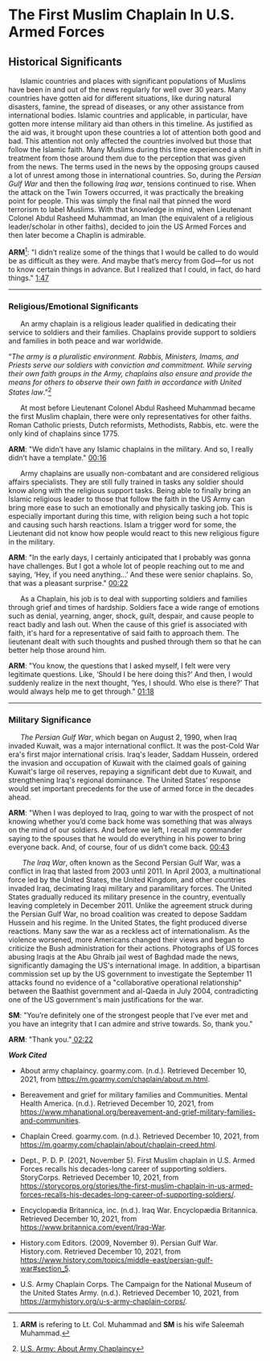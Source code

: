 # The First Muslim Chaplain In U.S. Armed Forces

## Historical Significants


  &nbsp;&nbsp;&nbsp;&nbsp;&nbsp;&nbsp;Islamic countries and places with significant populations of Muslims have been in and out of the news regularly for well over 30 years. Many countries have gotten aid for different situations, like during natural disasters, famine, the spread of diseases, or any other assistance from international bodies. Islamic countries and applicable, in particular, have gotten more intense military aid than others in this timeline. As justified as the aid was, it brought upon these countries a lot of attention both good and bad. This attention not only affected the countries involved but those that follow the Islamic faith. Many Muslims during this time experienced a shift in treatment from those around them due to the perception that was given from the news. The terms used in the news by the opposing groups caused a lot of unrest among those in international countries. So, during the _Persian Gulf War_ and then the following _Iraq war_, tensions continued to rise. When the attack on the Twin Towers occurred, it was practically the breaking point for people. This was simply the final nail that pinned the word terrorism to label Muslims. With that knowledge in mind, when Lieutenant Colonel Abdul Rasheed Muhammad, an Iman (the equivalent of a religious leader/scholar in other faiths), decided to join the US Armed Forces and then later become a Chaplin is admirable. 

 
  **ARM**[^first]: "I didn’t realize some of the things that I would be called to do would be as difficult as they were. And maybe that’s mercy from God—for us not to know certain things in advance. But I realized that I could, in fact, do hard things." <a href="javascript:seek(107)"> 1:47</a>

_______________________________________________________________________________________


### Religious/Emotional Significants

  &nbsp;&nbsp;&nbsp;&nbsp;&nbsp;&nbsp;An army chaplain is a religious leader qualified in dedicating their service to soldiers and their families. Chaplains provide support to soldiers and families in both peace and war worldwide. 
  
  “_The army is a pluralistic environment. Rabbis, Ministers, Imams, and Priests serve our soldiers with conviction and commitment. While serving their own faith groups in the Army, chaplains also ensure and provide the means for others to observe their own faith in accordance with United States law_.”[^second] 

  &nbsp;&nbsp;&nbsp;&nbsp;&nbsp;&nbsp;At most before Lieutenant Colonel Abdul Rasheed Muhammad became the first Muslim chaplain, there were only representatives for other faiths. Roman Catholic priests, Dutch reformists, Methodists, Rabbis, etc. were the only kind of chaplains since 1775. 


  **ARM**: "We didn’t have any Islamic chaplains in the military. And so, I really didn’t have a template." <a href="javascript:seek(16)"> 00:16</a>


  &nbsp;&nbsp;&nbsp;&nbsp;&nbsp;&nbsp;Army chaplains are usually non-combatant and are considered religious affairs specialists. They are still fully trained in tasks any soldier should know along with the religious support tasks. Being able to finally bring an Islamic religious leader to those that follow the faith in the US Army can bring more ease to such an emotionally and physically tasking job. This is especially important during this time, with religion being such a hot topic and causing such harsh reactions. Islam a trigger word for some, the Lieutenant did not know how people would react to this new religious figure in the military.


  **ARM**: "In the early days, I certainly anticipated that I probably was gonna have challenges. But I got a whole lot of people reaching out to me and saying, ‘Hey, if you need anything…’ And these were senior chaplains. So, that was a pleasant surprise." <a href="javascript:seek(22)"> 00:22</a>


  &nbsp;&nbsp;&nbsp;&nbsp;&nbsp;&nbsp;As a Chaplain, his job is to deal with supporting soldiers and families through grief and times of hardship. Soldiers face a wide range of emotions such as denial, yearning, anger, shock, guilt, despair, and cause people to react badly and lash out.  When the cause of this grief is associated with faith, it's hard for a representative of said faith to approach them. The lieutenant dealt with such thoughts and pushed through them so that he can better help those around him.


  **ARM**: "You know, the questions that I asked myself, I felt were very legitimate questions. Like, ‘Should I be here doing this?’ And then, I would suddenly realize in the next thought, ‘Yes, I should. Who else is there?’ That would always help me to get through." <a href="javascript:seek(78)"> 01:18</a> 


_______________________________________________________________________________________


### Military Significance

  &nbsp;&nbsp;&nbsp;&nbsp;&nbsp;&nbsp;_The Persian Gulf War_, which began on August 2, 1990, when Iraq invaded Kuwait, was a major international conflict. It was the post-Cold War era's first major international crisis. Iraq's leader, Saddam Hussein, ordered the invasion and occupation of Kuwait with the claimed goals of gaining Kuwait's large oil reserves, repaying a significant debt due to Kuwait, and strengthening Iraq's regional dominance. The United States' response would set important precedents for the use of armed force in the decades ahead. 


  **ARM**: "When I was deployed to Iraq, going to war with the prospect of not knowing whether you’d come back home was something that was always on the mind of our soldiers. And before we left, I recall my commander saying to the spouses that he would do everything in his power to bring everyone back. And, of course, four of us didn’t come back. <a href="javascript:seek(43)"> 00:43</a>

 &nbsp;&nbsp;&nbsp;&nbsp;&nbsp;&nbsp; _The Iraq War_, often known as the Second Persian Gulf War, was a conflict in Iraq that lasted from 2003 until 2011. In April 2003, a multinational force led by the United States, the United Kingdom, and other countries invaded Iraq, decimating Iraqi military and paramilitary forces. The United States gradually reduced its military presence in the country, eventually leaving completely in December 2011. Unlike the agreement struck during the Persian Gulf War, no broad coalition was created to depose Saddam Hussein and his regime. In the United States, the fight produced diverse reactions. Many saw the war as a reckless act of internationalism. As the violence worsened, more Americans changed their views and began to criticize the Bush administration for their actions. Photographs of US forces abusing Iraqis at the Abu Ghraib jail west of Baghdad made the news, significantly damaging the US's international image. In addition, a bipartisan commission set up by the US government to investigate the September 11 attacks found no evidence of a "collaborative operational relationship" between the Baathist government and al-Qaeda in July 2004, contradicting one of the US government's main justifications for the war.


  **SM**: "You’re definitely one of the strongest people that I’ve ever met and you have an integrity that I can admire and strive towards. So, thank you."
  
  **ARM**: "Thank you."<a href="javascript:seek(122)"> 02:22</a>

**_Work Cited_**

  - About army chaplaincy. goarmy.com. (n.d.). Retrieved December 10, 2021, from https://m.goarmy.com/chaplain/about.m.html. 

  - Bereavement and grief for military families and Communities. Mental Health America. (n.d.). Retrieved December 10, 2021, from https://www.mhanational.org/bereavement-and-grief-military-families-and-communities. 

  - Chaplain Creed. goarmy.com. (n.d.). Retrieved December 10, 2021, from https://m.goarmy.com/chaplain/about/chaplain-creed.html. 

  - Dept., P. D. P. (2021, November 5). First Muslim chaplain in U.S. Armed Forces recalls his decades-long career of supporting soldiers. StoryCorps. Retrieved December 10, 2021, from https://storycorps.org/stories/the-first-muslim-chaplain-in-us-armed-forces-recalls-his-decades-long-career-of-supporting-soldiers/. 

  - Encyclopædia Britannica, inc. (n.d.). Iraq War. Encyclopædia Britannica. Retrieved December 10, 2021, from https://www.britannica.com/event/Iraq-War. 

  - History.com Editors. (2009, November 9). Persian Gulf War. History.com. Retrieved December 10, 2021, from https://www.history.com/topics/middle-east/persian-gulf-war#section_5. 

  - U.S. Army Chaplain Corps. The Campaign for the National Museum of the United States Army. (n.d.). Retrieved December 10, 2021, from https://armyhistory.org/u-s-army-chaplain-corps/. 

[^first]: **ARM** is refering to  Lt. Col. Muhammad and **SM** is his wife Saleemah Muhammad. 

[^second]: <a href="https://m.goarmy.com/chaplain/about.m.html">U.S. Army: About Army Chaplaincy</a>